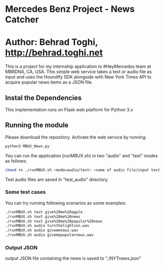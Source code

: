 # Mercedes Benz Project - News Catcher 
# Author: Behrad Toghi, http://behrad.toghi.net

This is a project for my internship application to #HeyMercedes team at MBRDNA, CA, USA. This simple web service takes a text or audio file as input and uses the Houndify SDK alongside with New York Times API to acquire popular news items as a JSON file.


## Instal the Dependencies 
This implementation runs on Flask web platform for Python 3.x

## Running the module

Please download the repository. Activate the web service by running:

```bash
python3 MBUX_News.py 
```

You can run the application (runMBUX.sh) in two "audio" and "text" modes as follows:

```bash
chmod +x ./runMBUX.sh <mode=audio/text> <name of audio file/input text in HTML format>
```

Test audio files are saved in "test_audio" directory.


### Some test cases
You can try running following scenarios as some examples:

```bash
./runMBUX.sh text give%20me%20apple
./runMBUX.sh text give%20me%20news
./runMBUX.sh text give%20me%20popular%20news
./runMBUX.sh audio turnthelightson.wav
./runMBUX.sh audio givemenews.wav
./runMBUX.sh audio givemepopularnews.wav
```


### Output JSON
output JSON file containing the news is saved to "./NYTnews.json"